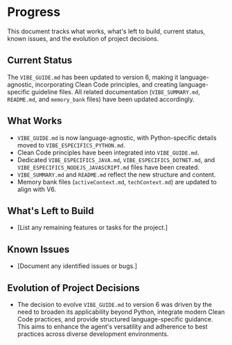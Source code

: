 # Progress

This document tracks what works, what's left to build, current status, known issues, and the evolution of project decisions.

## Current Status
The `VIBE_GUIDE.md` has been updated to version 6, making it language-agnostic, incorporating Clean Code principles, and creating language-specific guideline files. All related documentation (`VIBE_SUMMARY.md`, `README.md`, and `memory_bank` files) have been updated accordingly.

## What Works
- `VIBE_GUIDE.md` is now language-agnostic, with Python-specific details moved to `VIBE_ESPECIFICS_PYTHON.md`.
- Clean Code principles have been integrated into `VIBE_GUIDE.md`.
- Dedicated `VIBE_ESPECIFICS_JAVA.md`, `VIBE_ESPECIFICS_DOTNET.md`, and `VIBE_ESPECIFICS_NODEJS_JAVASCRIPT.md` files have been created.
- `VIBE_SUMMARY.md` and `README.md` reflect the new structure and content.
- Memory bank files (`activeContext.md`, `techContext.md`) are updated to align with V6.

## What's Left to Build
- [List any remaining features or tasks for the project.]

## Known Issues
- [Document any identified issues or bugs.]

## Evolution of Project Decisions
- The decision to evolve `VIBE_GUIDE.md` to version 6 was driven by the need to broaden its applicability beyond Python, integrate modern Clean Code practices, and provide structured language-specific guidance. This aims to enhance the agent's versatility and adherence to best practices across diverse development environments.

